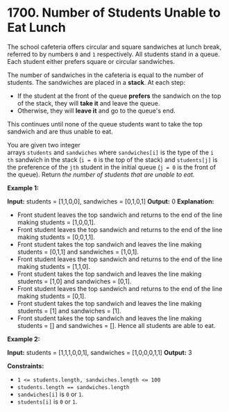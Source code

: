 # 1700. Number of Students Unable to Eat Lunch 

The school cafeteria offers circular and square sandwiches at lunch break, referred to by numbers `0` and `1` respectively. All students stand in a queue. Each student either prefers square or circular sandwiches.

The number of sandwiches in the cafeteria is equal to the number of students. The sandwiches are placed in a **stack**. At each step:

- If the student at the front of the queue **prefers** the sandwich on the top of the stack, they will **take it** and leave the queue.
- Otherwise, they will **leave it** and go to the queue's end.

This continues until none of the queue students want to take the top sandwich and are thus unable to eat.

You are given two integer arrays `students` and `sandwiches` where `sandwiches[i]` is the type of the `i​​​​​​th` sandwich in the stack (`i = 0` is the top of the stack) and `students[j]` is the preference of the `j​​​​​​th` student in the initial queue (`j = 0` is the front of the queue). Return _the number of students that are unable to eat._

**Example 1:**

**Input:** students = [1,1,0,0], sandwiches = [0,1,0,1]
**Output:** 0 
**Explanation:**
- Front student leaves the top sandwich and returns to the end of the line making students = [1,0,0,1].
- Front student leaves the top sandwich and returns to the end of the line making students = [0,0,1,1].
- Front student takes the top sandwich and leaves the line making students = [0,1,1] and sandwiches = [1,0,1].
- Front student leaves the top sandwich and returns to the end of the line making students = [1,1,0].
- Front student takes the top sandwich and leaves the line making students = [1,0] and sandwiches = [0,1].
- Front student leaves the top sandwich and returns to the end of the line making students = [0,1].
- Front student takes the top sandwich and leaves the line making students = [1] and sandwiches = [1].
- Front student takes the top sandwich and leaves the line making students = [] and sandwiches = [].
Hence all students are able to eat.

**Example 2:**

**Input:** students = [1,1,1,0,0,1], sandwiches = [1,0,0,0,1,1]
**Output:** 3

**Constraints:**

- `1 <= students.length, sandwiches.length <= 100`
- `students.length == sandwiches.length`
- `sandwiches[i]` is `0` or `1`.
- `students[i]` is `0` or `1`.